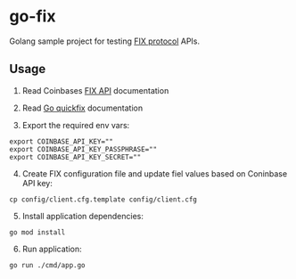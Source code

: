 # go-fix

Golang sample project for testing [FIX protocol](http://www.fixprotocol.org/) APIs.

## Usage

1) Read Coinbases [FIX API](https://docs.cloud.coinbase.com/exchange/docs/connectivity) documentation

2) Read [Go quickfix](https://github.com/quickfixgo/quickfix) documentation

3) Export the required env vars:

```shell
export COINBASE_API_KEY=""
export COINBASE_API_KEY_PASSPHRASE=""
export COINBASE_API_KEY_SECRET=""
```

4) Create FIX configuration file and update fiel values based on Coninbase API key:

```shell
cp config/client.cfg.template config/client.cfg
```

5) Install application dependencies:

```shell
go mod install
```

6) Run application:

```shell
go run ./cmd/app.go
```
